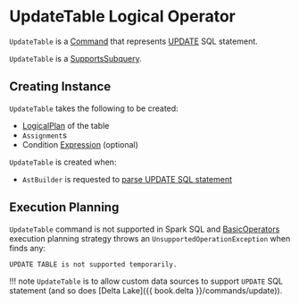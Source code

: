 # UpdateTable Logical Operator

`UpdateTable` is a [Command](Command.md) that represents [UPDATE](../sql/AstBuilder.md#visitUpdateTable) SQL statement.

`UpdateTable` is a [SupportsSubquery](SupportsSubquery.md).

## Creating Instance

`UpdateTable` takes the following to be created:

* <span id="table"> [LogicalPlan](LogicalPlan.md) of the table
* <span id="assignments"> `Assignment`s
* <span id="condition"> Condition [Expression](../expressions/Expression.md) (optional)

`UpdateTable` is created when:

* `AstBuilder` is requested to [parse UPDATE SQL statement](../sql/AstBuilder.md#visitUpdateTable)

## Execution Planning

`UpdateTable` command is not supported in Spark SQL and [BasicOperators](../execution-planning-strategies/BasicOperators.md) execution planning strategy throws an `UnsupportedOperationException` when finds any:

```text
UPDATE TABLE is not supported temporarily.
```

!!! note
    `UpdateTable` is to allow custom data sources to support `UPDATE` SQL statement (and so does [Delta Lake]({{ book.delta }}/commands/update)).
